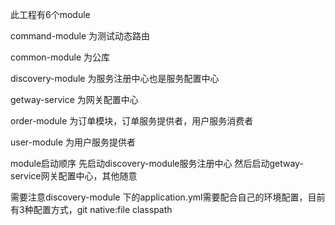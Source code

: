 此工程有6个module

command-module 为测试动态路由

common-module  为公库

discovery-module  为服务注册中心也是服务配置中心

getway-service 为网关配置中心

order-module   为订单模块，订单服务提供者，用户服务消费者

user-module    为用户服务提供者

module启动顺序 先启动discovery-module服务注册中心 然后启动getway-service网关配置中心，其他随意

需要注意discovery-module 下的application.yml需要配合自己的环境配置，目前有3种配置方式，git native:file classpath
